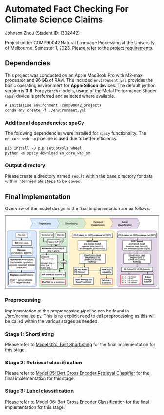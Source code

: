 # Automated Fact Checking For Climate Science Claims

Johnson Zhou (Student ID: 1302442)

Project under COMP90042 Natural Language Processing at the University of Melbourne. Semester 1, 2023. Please refer to the project [requirements][proj_req].

## Dependencies

This project was conducted on an Apple MacBook Pro with M2-max processor and 96 GB of RAM. The included `environment.yml` provides the basic operating environment for **Apple Silicon** devices. The default python version is **3.8**. For `pytorch` models, usage of the Metal Performance Shader (`mps`) device is preferred and selected where available.

```shell
# Initialise environment (comp90042_project)
conda env create -f ./environment.yml
```

### Additional dependencies: spaCy

The following dependencies were installed for `spacy` functionality. The `en_core_web_sm` pipeline is used due to better efficiency.

```shell
pip install -U pip setuptools wheel
python -m spacy download en_core_web_sm
```

### Output directory

Please create a directory named `result` within the base directory for data within intermediate steps to be saved.

## Final Implementation

Overview of the model design in the final implementation are as follows:

![Pipeline](./doc/pipeline.png)


### Preprocessing

Implementation of the preprocessing pipeline can be found in [./src/normalize.py](./src/normalize.py). This is no explicit need to call preprocessing as this will be called within the various stages as needed.

### Stage 1: Shortlisting

Please refer to [Model 02c: Fast Shortlisting](./04_model/model_02c_fast_shortlisting.ipynb) for the final implementation for this stage.

### Stage 2: Retrieval classification

Please refer to [Model 05: Bert Cross Encoder Retrieval Classifier](./04_model/model_05_bert_cross_encoder_retrieval_classifier.ipynb) for the final implementation for this stage.

### Stage 3: Label classification

Please refer to [Model 06: Bert Cross Encoder Classification](./04_model/model_06_bert_cross_encoder_classification.ipynb) for the final implementation for this stage.




[proj_req]: ./doc/project.pdf